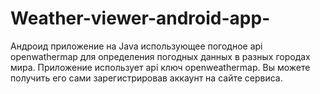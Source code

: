 # Weather-viewer-android-app-
Андроид приложение на Java использующее погодное api openwathermap для определения погодных данных в разных городах мира.
Приложение использует api ключ openweathermap. Вы можете получить его сами зарегистрировав аккаунт на сайте сервиса.

